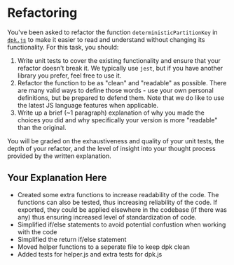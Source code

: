 # Refactoring

You've been asked to refactor the function `deterministicPartitionKey` in [`dpk.js`](dpk.js) to make it easier to read and understand without changing its functionality. For this task, you should:

1. Write unit tests to cover the existing functionality and ensure that your refactor doesn't break it. We typically use `jest`, but if you have another library you prefer, feel free to use it.
2. Refactor the function to be as "clean" and "readable" as possible. There are many valid ways to define those words - use your own personal definitions, but be prepared to defend them. Note that we do like to use the latest JS language features when applicable.
3. Write up a brief (~1 paragraph) explanation of why you made the choices you did and why specifically your version is more "readable" than the original.

You will be graded on the exhaustiveness and quality of your unit tests, the depth of your refactor, and the level of insight into your thought process provided by the written explanation.

## Your Explanation Here

- Created some extra functions to increase readability of the code. The functions can also be tested, thus increasing reliability of the code. If exported, they could be applied elsewhere in the codebase (if there was any) thus ensuring increased level of standardization of code.
- Simplified if/else statements to avoid potential confustion when working with the code
- Simplified the return if/else statement
- Moved helper functions to a seperate file to keep dpk clean
- Added tests for helper.js and extra tests for dpk.js
